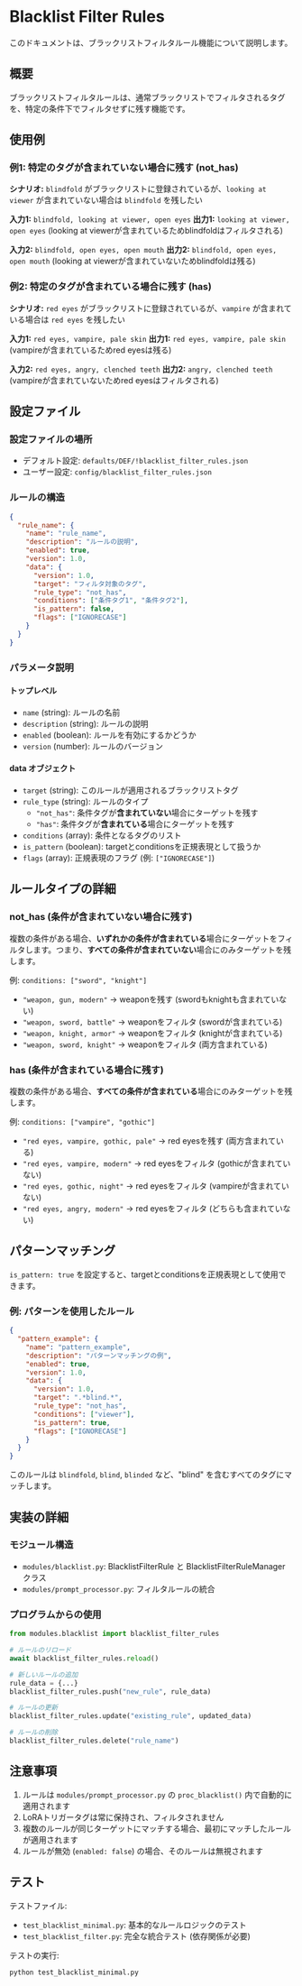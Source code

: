 # Blacklist Filter Rules

このドキュメントは、ブラックリストフィルタルール機能について説明します。

## 概要

ブラックリストフィルタルールは、通常ブラックリストでフィルタされるタグを、特定の条件下でフィルタせずに残す機能です。

## 使用例

### 例1: 特定のタグが含まれていない場合に残す (not_has)

**シナリオ:** `blindfold` がブラックリストに登録されているが、`looking at viewer` が含まれていない場合は `blindfold` を残したい

**入力1:** `blindfold, looking at viewer, open eyes`
**出力1:** `looking at viewer, open eyes` (looking at viewerが含まれているためblindfoldはフィルタされる)

**入力2:** `blindfold, open eyes, open mouth`
**出力2:** `blindfold, open eyes, open mouth` (looking at viewerが含まれていないためblindfoldは残る)

### 例2: 特定のタグが含まれている場合に残す (has)

**シナリオ:** `red eyes` がブラックリストに登録されているが、`vampire` が含まれている場合は `red eyes` を残したい

**入力1:** `red eyes, vampire, pale skin`
**出力1:** `red eyes, vampire, pale skin` (vampireが含まれているためred eyesは残る)

**入力2:** `red eyes, angry, clenched teeth`
**出力2:** `angry, clenched teeth` (vampireが含まれていないためred eyesはフィルタされる)

## 設定ファイル

### 設定ファイルの場所

- デフォルト設定: `defaults/DEF/!blacklist_filter_rules.json`
- ユーザー設定: `config/blacklist_filter_rules.json`

### ルールの構造

```json
{
  "rule_name": {
    "name": "rule_name",
    "description": "ルールの説明",
    "enabled": true,
    "version": 1.0,
    "data": {
      "version": 1.0,
      "target": "フィルタ対象のタグ",
      "rule_type": "not_has",
      "conditions": ["条件タグ1", "条件タグ2"],
      "is_pattern": false,
      "flags": ["IGNORECASE"]
    }
  }
}
```

### パラメータ説明

#### トップレベル
- `name` (string): ルールの名前
- `description` (string): ルールの説明
- `enabled` (boolean): ルールを有効にするかどうか
- `version` (number): ルールのバージョン

#### data オブジェクト
- `target` (string): このルールが適用されるブラックリストタグ
- `rule_type` (string): ルールのタイプ
  - `"not_has"`: 条件タグが**含まれていない**場合にターゲットを残す
  - `"has"`: 条件タグが**含まれている**場合にターゲットを残す
- `conditions` (array): 条件となるタグのリスト
- `is_pattern` (boolean): targetとconditionsを正規表現として扱うか
- `flags` (array): 正規表現のフラグ (例: `["IGNORECASE"]`)

## ルールタイプの詳細

### not_has (条件が含まれていない場合に残す)

複数の条件がある場合、**いずれかの条件が含まれている**場合にターゲットをフィルタします。つまり、**すべての条件が含まれていない**場合にのみターゲットを残します。

例: `conditions: ["sword", "knight"]`
- `"weapon, gun, modern"` → weaponを残す (swordもknightも含まれていない)
- `"weapon, sword, battle"` → weaponをフィルタ (swordが含まれている)
- `"weapon, knight, armor"` → weaponをフィルタ (knightが含まれている)
- `"weapon, sword, knight"` → weaponをフィルタ (両方含まれている)

### has (条件が含まれている場合に残す)

複数の条件がある場合、**すべての条件が含まれている**場合にのみターゲットを残します。

例: `conditions: ["vampire", "gothic"]`
- `"red eyes, vampire, gothic, pale"` → red eyesを残す (両方含まれている)
- `"red eyes, vampire, modern"` → red eyesをフィルタ (gothicが含まれていない)
- `"red eyes, gothic, night"` → red eyesをフィルタ (vampireが含まれていない)
- `"red eyes, angry, modern"` → red eyesをフィルタ (どちらも含まれていない)

## パターンマッチング

`is_pattern: true` を設定すると、targetとconditionsを正規表現として使用できます。

### 例: パターンを使用したルール

```json
{
  "pattern_example": {
    "name": "pattern_example",
    "description": "パターンマッチングの例",
    "enabled": true,
    "version": 1.0,
    "data": {
      "version": 1.0,
      "target": ".*blind.*",
      "rule_type": "not_has",
      "conditions": ["viewer"],
      "is_pattern": true,
      "flags": ["IGNORECASE"]
    }
  }
}
```

このルールは `blindfold`, `blind`, `blinded` など、"blind" を含むすべてのタグにマッチします。

## 実装の詳細

### モジュール構造

- `modules/blacklist.py`: BlacklistFilterRule と BlacklistFilterRuleManager クラス
- `modules/prompt_processor.py`: フィルタルールの統合

### プログラムからの使用

```python
from modules.blacklist import blacklist_filter_rules

# ルールのリロード
await blacklist_filter_rules.reload()

# 新しいルールの追加
rule_data = {...}
blacklist_filter_rules.push("new_rule", rule_data)

# ルールの更新
blacklist_filter_rules.update("existing_rule", updated_data)

# ルールの削除
blacklist_filter_rules.delete("rule_name")
```

## 注意事項

1. ルールは `modules/prompt_processor.py` の `proc_blacklist()` 内で自動的に適用されます
2. LoRAトリガータグは常に保持され、フィルタされません
3. 複数のルールが同じターゲットにマッチする場合、最初にマッチしたルールが適用されます
4. ルールが無効 (`enabled: false`) の場合、そのルールは無視されます

## テスト

テストファイル:
- `test_blacklist_minimal.py`: 基本的なルールロジックのテスト
- `test_blacklist_filter.py`: 完全な統合テスト (依存関係が必要)

テストの実行:
```bash
python test_blacklist_minimal.py
```
